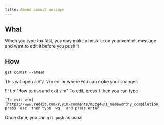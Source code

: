 ```yaml
---
title: Amend commit message
---
```


## What

When you type too fast, you may make a mistake on your commit message and want to edit it
before you push it

## How

```shell
git commit --amend
```

This will open a `VI/ Vim` editor where you can make your changes

!!! tip "How to use and exit vim"
    To edit, press `i` then you can type

    [To exit vim](https://www.reddit.com/r/vim/comments/m3zg46/a_memeworthy_compilation_of_images_from_a_group/), press `esc` then type `wq!` and press enter

Once done, you can `git push` as usual
